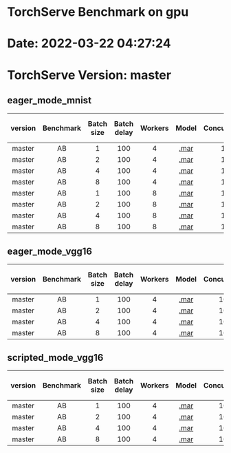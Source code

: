 
TorchServe Benchmark on gpu
===========================

# Date: 2022-03-22 04:27:24

# TorchServe Version: master

## eager_mode_mnist

|version|Benchmark|Batch size|Batch delay|Workers|Model|Concurrency|Requests|TS failed requests|TS throughput|TS latency P50|TS latency P90|TS latency P99|TS latency mean|TS error rate|Model_p50|Model_p90|Model_p99|predict_mean|handler_time_mean|waiting_time_mean|worker_thread_mean|cpu_percentage_mean|memory_percentage_mean|gpu_percentage_mean|gpu_memory_percentage_mean|gpu_memory_used_mean|
| :---: | :---: | :---: | :---: | :---: | :---: | :---: | :---: | :---: | :---: | :---: | :---: | :---: | :---: | :---: | :---: | :---: | :---: | :---: | :---: | :---: | :---: | :---: | :---: | :---: | :---: | :---: |
|master|AB|1|100|4|[.mar](https://torchserve.pytorch.org/mar_files/mnist_v2.mar)|10|[input](10000)|0|2345.99|4|5|6|4.263|0.0|1.04|1.15|1.53|1.06|1.02|1.93|0.28|0.0|0.0|0.0|0.0|0.0|
|master|AB|2|100|4|[.mar](https://torchserve.pytorch.org/mar_files/mnist_v2.mar)|10|[input](10000)|0|3261.31|3|4|5|3.066|0.0|1.36|1.91|2.18|1.45|1.41|0.17|0.44|0.0|0.0|0.0|0.0|0.0|
|master|AB|4|100|4|[.mar](https://torchserve.pytorch.org/mar_files/mnist_v2.mar)|10|[input](10000)|0|2457.64|4|6|7|4.069|0.0|1.89|2.2|2.96|1.97|1.94|0.53|0.59|0.0|0.0|0.0|0.0|0.0|
|master|AB|8|100|4|[.mar](https://torchserve.pytorch.org/mar_files/mnist_v2.mar)|10|[input](10000)|0|1640.2|5|9|11|6.097|0.0|2.95|3.15|3.43|3.0|2.96|1.06|0.8|0.0|0.0|0.0|0.0|0.0|
|master|AB|1|100|8|[.mar](https://torchserve.pytorch.org/mar_files/mnist_v2.mar)|10|[input](10000)|0|3444.57|3|3|4|2.903|0.0|1.32|1.68|1.87|1.37|1.34|0.08|0.46|0.0|0.0|0.0|0.0|0.0|
|master|AB|2|100|8|[.mar](https://torchserve.pytorch.org/mar_files/mnist_v2.mar)|10|[input](10000)|0|3275.88|3|4|5|3.053|0.0|1.61|2.23|2.51|1.72|1.68|0.01|0.55|0.0|0.0|0.0|0.0|0.0|
|master|AB|4|100|8|[.mar](https://torchserve.pytorch.org/mar_files/mnist_v2.mar)|10|[input](10000)|0|2346.15|4|6|8|4.262|0.0|2.01|2.42|3.19|2.1|2.06|0.57|0.57|0.0|0.0|0.0|0.0|0.0|
|master|AB|8|100|8|[.mar](https://torchserve.pytorch.org/mar_files/mnist_v2.mar)|10|[input](10000)|0|1572.82|5|9|12|6.358|0.0|3.09|3.39|4.7|3.15|3.11|1.1|0.82|0.0|0.0|0.0|0.0|0.0|

## eager_mode_vgg16

|version|Benchmark|Batch size|Batch delay|Workers|Model|Concurrency|Requests|TS failed requests|TS throughput|TS latency P50|TS latency P90|TS latency P99|TS latency mean|TS error rate|Model_p50|Model_p90|Model_p99|predict_mean|handler_time_mean|waiting_time_mean|worker_thread_mean|cpu_percentage_mean|memory_percentage_mean|gpu_percentage_mean|gpu_memory_percentage_mean|gpu_memory_used_mean|
| :---: | :---: | :---: | :---: | :---: | :---: | :---: | :---: | :---: | :---: | :---: | :---: | :---: | :---: | :---: | :---: | :---: | :---: | :---: | :---: | :---: | :---: | :---: | :---: | :---: | :---: | :---: |
|master|AB|1|100|4|[.mar](https://torchserve.pytorch.org/mar_files/vgg16.mar)|100|[input](10000)|0|277.64|353|384|478|360.178|0.0|13.27|14.49|18.55|13.61|13.57|343.11|0.35|69.2|11.3|22.25|12.4|2004.0|
|master|AB|2|100|4|[.mar](https://torchserve.pytorch.org/mar_files/vgg16.mar)|100|[input](10000)|0|284.7|344|377|462|351.248|0.0|25.69|29.79|49.7|26.86|26.82|320.57|0.84|33.3|11.29|16.25|12.39|2002.0|
|master|AB|4|100|4|[.mar](https://torchserve.pytorch.org/mar_files/vgg16.mar)|100|[input](10000)|0|298.66|331|355|386|334.831|0.0|50.61|54.65|72.63|51.69|51.64|278.95|1.33|66.7|11.63|16.0|12.81|2070.0|
|master|AB|8|100|4|[.mar](https://torchserve.pytorch.org/mar_files/vgg16.mar)|100|[input](10000)|0|302.97|321|367|401|330.066|0.0|100.17|108.43|134.97|102.03|101.97|222.5|2.62|0.0|12.1|15.25|13.4|2166.0|

## scripted_mode_vgg16

|version|Benchmark|Batch size|Batch delay|Workers|Model|Concurrency|Requests|TS failed requests|TS throughput|TS latency P50|TS latency P90|TS latency P99|TS latency mean|TS error rate|Model_p50|Model_p90|Model_p99|predict_mean|handler_time_mean|waiting_time_mean|worker_thread_mean|cpu_percentage_mean|memory_percentage_mean|gpu_percentage_mean|gpu_memory_percentage_mean|gpu_memory_used_mean|
| :---: | :---: | :---: | :---: | :---: | :---: | :---: | :---: | :---: | :---: | :---: | :---: | :---: | :---: | :---: | :---: | :---: | :---: | :---: | :---: | :---: | :---: | :---: | :---: | :---: | :---: | :---: |
|master|AB|1|100|4|[.mar](https://torchserve.pytorch.org/mar_files/vgg16_scripted.mar)|100|[input](10000)|0|282.06|351|368|430|354.53|0.0|13.18|13.91|18.68|13.41|13.37|337.73|0.33|80.0|11.32|23.25|12.4|2004.0|
|master|AB|2|100|4|[.mar](https://torchserve.pytorch.org/mar_files/vgg16_scripted.mar)|100|[input](10000)|0|288.03|345|363|406|347.18|0.0|25.68|29.08|40.61|26.53|26.49|316.93|0.83|37.5|11.31|16.5|12.39|2002.0|
|master|AB|4|100|4|[.mar](https://torchserve.pytorch.org/mar_files/vgg16_scripted.mar)|100|[input](10000)|0|296.25|332|356|447|337.552|0.0|50.72|55.09|84.0|52.09|52.04|281.21|1.34|0.0|11.63|16.0|12.81|2070.0|
|master|AB|8|100|4|[.mar](https://torchserve.pytorch.org/mar_files/vgg16_scripted.mar)|100|[input](10000)|0|301.07|324|367|407|332.147|0.0|100.49|109.71|136.18|102.69|102.63|223.7|2.59|0.0|0.0|0.0|0.0|0.0|
